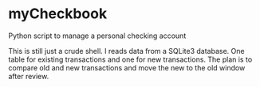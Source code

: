 # myCheckbook
Python script to manage a personal checking account

This is still just a crude shell. I reads data from a SQLite3 database. One table for existing transactions and one for new transactions. The plan is to compare old and new transactions and move the new to the old window after review.

